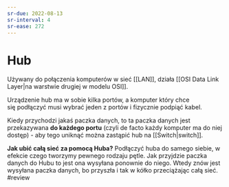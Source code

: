 ```yaml
---
sr-due: 2022-08-13
sr-interval: 4
sr-ease: 272
---
```


# Hub
Używany do połączenia komputerów w sieć [[LAN]], działa [[OSI Data Link Layer|na warstwie drugiej w modelu OSI]]. 

Urządzenie hub ma w sobie kilka portów, a komputer który chce się podłączyć musi wybrać jeden z portów i fizycznie podpiąć kabel. 

Kiedy przychodzi jakaś paczka danych, to ta paczka danych jest przekazywana **do każdego portu** (czyli de facto każdy komputer ma do niej dostęp) - aby tego uniknąć można zastąpić hub na [[Switch|switch]].

**Jak ubić całą sieć za pomocą Huba?** Podłączyć huba do samego siebie, w efekcie czego tworzymy pewnego rodzaju pętle. Jak przyjdzie paczka danych do Hubu to jest ona wysyłana ponownie do niego. Wtedy znów jest wysyłana paczka danych, bo przyszła i tak w kółko przeciążając całą sieć.
#review